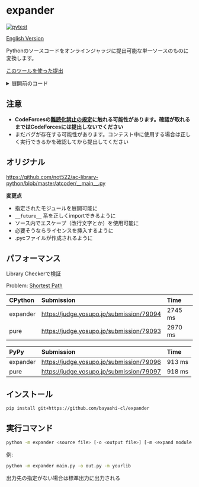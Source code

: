 # expander

[![pytest](https://github.com/bayashi-cl/expander/actions/workflows/pytest.yml/badge.svg)](https://github.com/bayashi-cl/expander/actions/workflows/pytest.yml)

[English Version](https://github.com/bayashi-cl/expander/blob/main/README-en.md)

Pythonのソースコードをオンラインジャッジに提出可能な単一ソースのものに変換します。

[このツールを使った提出](https://atcoder.jp/contests/past202012-open/submissions/30913394)

<details>
<summary>展開前のコード</summary>

```python
from byslib.core.config import procon_setup
from byslib.core.const import IINF, MOD
from byslib.core.fastio import debug, int1, readline, sinput
from byslib.graph.breadth_first_search import breadth_first_search
from byslib.graph.edge import AdjacencyList


@procon_setup
def main(**kwargs) -> None:
    n, m, k = map(int, readline().split())
    h = list(map(int, readline().split()))
    c = list(map(int1, readline().split()))
    graph = AdjacencyList.init(n)
    for _ in range(m):
        a, b = map(int1, readline().split())
        if h[a] > h[b]:
            a, b = b, a
        graph.add_edge(a, b, 1)

    cost, _ = breadth_first_search(graph, c)
    print(*map(lambda x: -1 if x == IINF else x, cost), sep="\n")


if __name__ == "__main__":
    t = 1
    # t = int(readline())
    main(t)
```

</details>

## 注意

* **CodeForcesの[難読化禁止の規定](https://codeforces.com/blog/entry/4088)に触れる可能性があります。確認が取れるまではCodeForcesには提出しないでください**
* まだバグが存在する可能性があります。コンテスト中に使用する場合は正しく実行できるかを確認してから提出してください

## オリジナル

<https://github.com/not522/ac-library-python/blob/master/atcoder/__main__.py>

**変更点**

* 指定されたモジュールを展開可能に
* `__future__` 系を正しくimportできるように
* ソース内でエスケープ（改行文字とか）を使用可能に
* 必要そうならライセンスを挿入するように
* .pycファイルが作成されるように

## パフォーマンス

Library Checkerで検証

Problem: [Shortest Path](https://judge.yosupo.jp/problem/shortest_path)

|CPython  |Submission                                 |Time   |
|:--------|:------------------------------------------|:------|
|expander |<https://judge.yosupo.jp/submission/79094> |2745 ms|
|pure     |<https://judge.yosupo.jp/submission/79093> |2970 ms|

|PyPy     |Submission                                 |Time   |
|:--------|:------------------------------------------|:------|
|expander |<https://judge.yosupo.jp/submission/79096> |913 ms |
|pure     |<https://judge.yosupo.jp/submission/79097> |918 ms |

## インストール

```sh
pip install git+https://github.com/bayashi-cl/expander
```

## 実行コマンド

```sh
python -m expander <source file> [-o <output file>] [-m <expand module names...>]
```

例:

```sh
python -m expander main.py -o out.py -m yourlib
```

出力先の指定がない場合は標準出力に出力される
